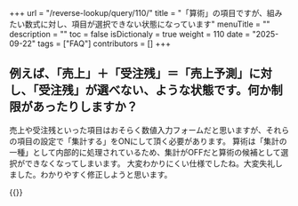 +++
url = "/reverse-lookup/query/110/"
title = "「算術」の項目ですが、組みたい数式に対し、項目が選択できない状態になっています"
menuTitle = ""
description = ""
toc = false
isDictionaly = true
weight = 110
date = "2025-09-22"
tags = ["FAQ"]
contributors = []
+++

## 例えば、「売上」＋「受注残」＝「売上予測」に対し、「受注残」が選べない、ような状態です。何か制限があったりしますか？

売上や受注残といった項目はおそらく数値入力フォームだと思いますが、それらの項目の設定で「集計する」をONにして頂く必要があります。
算術は「集計の一種」として内部的に処理されているため、集計がOFFだと算術の候補として選択ができなくなってしまいます。
大変わかりにくい仕様でしたね。大変失礼しました。わかりやすく修正しようと思います。

{{<iTablet filename="img/p1" msg="" alice="ok">}}
